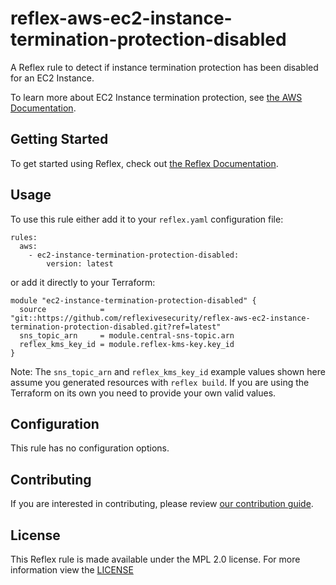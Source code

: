 # reflex-aws-ec2-instance-termination-protection-disabled
A Reflex rule to detect if instance termination protection has been disabled for an EC2 Instance.

To learn more about EC2 Instance termination protection, see [the AWS Documentation](https://docs.aws.amazon.com/AWSEC2/latest/UserGuide/terminating-instances.html).

## Getting Started
To get started using Reflex, check out [the Reflex Documentation](https://docs.cloudmitigator.com/).

## Usage
To use this rule either add it to your `reflex.yaml` configuration file:  
```
rules:
  aws:
    - ec2-instance-termination-protection-disabled:
        version: latest
```

or add it directly to your Terraform:  
```
module "ec2-instance-termination-protection-disabled" {
  source            = "git::https://github.com/reflexivesecurity/reflex-aws-ec2-instance-termination-protection-disabled.git?ref=latest"
  sns_topic_arn     = module.central-sns-topic.arn
  reflex_kms_key_id = module.reflex-kms-key.key_id
}
```

Note: The `sns_topic_arn` and `reflex_kms_key_id` example values shown here assume you generated resources with `reflex build`. If you are using the Terraform on its own you need to provide your own valid values.

## Configuration
This rule has no configuration options.

## Contributing
If you are interested in contributing, please review [our contribution guide](https://docs.cloudmitigator.com/about/contributing.html).

## License
This Reflex rule is made available under the MPL 2.0 license. For more information view the [LICENSE](https://github.com/reflexivesecurity/reflex-aws-ec2-instance-termination-protection-disabled/blob/master/LICENSE) 
